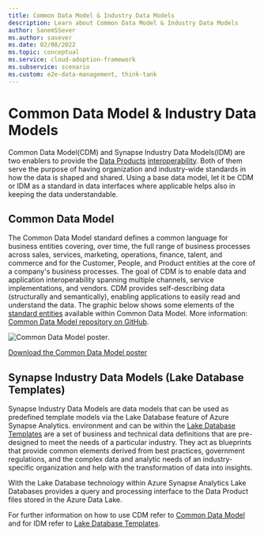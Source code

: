 ```yaml
---
title: Common Data Model & Industry Data Models
description: Learn about Common Data Model & Industry Data Models
author: SanemSSever
ms.author: sasever
ms.date: 02/08/2022
ms.topic: conceptual
ms.service: cloud-adoption-framework
ms.subservice: scenario
ms.custom: e2e-data-management, think-tank
---
```


# Common Data Model & Industry Data Models

Common Data Model(CDM) and Synapse Industry Data Models(IDM) are two enablers to provide the [Data Products](what-is-data-product.md) [interoperability](what-is-data-product.md#characteristics-of-data-served-as-a-product). Both of them serve the purpose of having organization and industry-wide standards in how the data is shaped and shared. Using a base data model, let it be CDM or IDM  as a standard in data interfaces where applicable helps also in keeping the data understandable.

## Common Data Model

The Common Data Model standard defines a common language for business entities covering, over time, the full range of business processes across sales, services, marketing, operations, finance, talent, and commerce and for the Customer, People, and Product entities at the core of a company's business processes. The goal of CDM is to enable data and application interoperability spanning multiple channels, service implementations, and vendors. CDM provides self-describing data (structurally and semantically), enabling applications to easily read and understand the data.
The graphic below shows some elements of the [standard entities](https://github.com/microsoft/CDM/tree/master/schemaDocuments/core/applicationCommon) available within Common Data Model. More information: [Common Data Model repository on GitHub](https://aka.ms/cdmrepo).

![Common Data Model poster.](https://docs.microsoft.com/en-us/common-data-model/media/cdm-entities-v1.png "Common Data Model poster")

[Download the Common Data Model poster](https://aka.ms/cdmposter)

## Synapse Industry Data Models (Lake Database Templates)

Synapse Industry Data Models are data models that can be used as predefined template models via the Lake Database feature of  Azure Synapse Analytics. environment and can be within the [Lake Database Templates](/azure/synapse-analytics/database-designer/concepts-database-templates) are a set of business and technical data definitions that are pre-designed to meet the needs of a particular industry. They act as blueprints that provide common elements derived from best practices, government regulations, and the complex data and analytic needs of an industry-specific organization and help with the transformation of data into insights.

With the Lake Database technology within Azure Synapse Analytics Lake Databases provides a query and processing interface to the Data Product files stored in the Azure Data Lake.

For further information on how to use  CDM refer to [Common Data Model](/common-data-model/) and for IDM refer to [Lake Database Templates](/azure/synapse-analytics/database-designer/overview-database-templates).
  